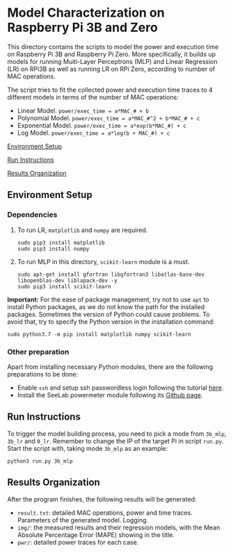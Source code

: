 # Model Characterization on Raspberry Pi 3B and Zero

This directory contains the scripts to model the power and execution time on Raspberry Pi 3B and Raspberry Pi Zero. More specifically, it builds up models for running Muiti-Layer Perceptrons (MLP) and Linear Regression (LR) on RPi3B as well as running LR on RPi Zero, according to number of MAC operations.

The script tries to fit the collected power and execution time traces to 4 different models in terms of the number of MAC operations:

* Linear Model. `power/exec_time = a*MAC_# + b`
* Polynomial Model. `power/exec_time = a*MAC_#^2 + b*MAC_# + c`
* Exponential Model. `power/exec_time = a*exp(b*MAC_#) + c`
* Log Model. `power/exec_time = a*log(b + MAC_#) + c`

[Environment Setup](#Environment-Setup)

[Run Instructions](#Run-Instructions)

[Results Organization](#Results-Organization)

## Environment Setup

### Dependencies

1. To run LR,  `matplotlib` and `numpy` are required.

   ```shell
   sudo pip3 install matplotlib
   sudo pip3 install numpy
   ```

2. To run MLP in this directory, `scikit-learn` module is a must.

   ```shell
   sudo apt-get install gfortran libgfortran3 libatlas-base-dev libopenblas-dev liblapack-dev -y
   sudo pip3 install scikit-learn
   ```

**Important:** For the ease of package management, try not to use `apt` to install Python packages, as we do not know the path for the installed packages. Sometimes the version of Python could cause problems. To avoid that, try to specify the Python version in the installation command:

`````` shell
sudo python3.7 -m pip install matplotlib numpy scikit-learn
``````

### Other preparation

Apart from installing necessary Python modules, there are the following preparations to be done:

* Enable `ssh` and setup ssh passwordless login following the tutorial [here](https://www.tecmint.com/ssh-passwordless-login-using-ssh-keygen-in-5-easy-steps/).
* Install the SeeLab powermeter module following its [Github page](https://github.com/UCSD-SEELab/powermeter).

## Run Instructions

To trigger the model building process, you need to pick a mode from `3b_mlp`, `3b_lr` and `0_lr`. Remember to change the IP of the target Pi in script `run.py`. Start the script with, taking mode `3b_mlp` as an example:

```shell
python3 run.py 3b_mlp
```

## Results Organization

After the program finishes, the following results will be generated:

* `result.txt`: detailed MAC operations, power and time traces. Parameters of the generated model. Logging.
* `img/`: the measured results and their regression models, with the Mean Absolute Percentage Error (MAPE) showing in the title.
* `pwr/`: detailed power traces for each case.